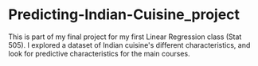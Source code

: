 # Predicting-Indian-Cuisine_project

This is part of my final project for my first Linear Regression class (Stat 505). I explored a dataset of Indian cuisine's different characteristics, 
and look for predictive characteristics for the main courses.  
